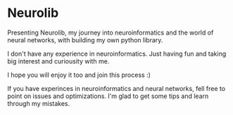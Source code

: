 # Neurolib

Presenting Neurolib, my journey into neuroinformatics and the world of neural networks, with building my own python library.

I don't have any experience in neuroinformatics. Just having fun and taking big interest and curiousity with me.

I hope you will enjoy it too and join this process :)

If you have experinces in neuroinformatics and neural networks, fell free to point on issues and optimizations. I'm glad to get some tips and learn through my mistakes.
